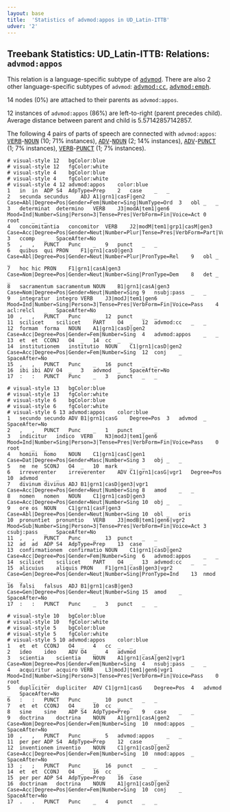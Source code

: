 ```yaml
---
layout: base
title:  'Statistics of advmod:appos in UD_Latin-ITTB'
udver: '2'
---
```


## Treebank Statistics: UD_Latin-ITTB: Relations: `advmod:appos`

This relation is a language-specific subtype of <tt><a href="la_ittb-dep-advmod.html">advmod</a></tt>.
There are also 2 other language-specific subtypes of `advmod`: <tt><a href="la_ittb-dep-advmod-cc.html">advmod:cc</a></tt>, <tt><a href="la_ittb-dep-advmod-emph.html">advmod:emph</a></tt>.

14 nodes (0%) are attached to their parents as `advmod:appos`.

12 instances of `advmod:appos` (86%) are left-to-right (parent precedes child).
Average distance between parent and child is 5.57142857142857.

The following 4 pairs of parts of speech are connected with `advmod:appos`: <tt><a href="la_ittb-pos-VERB.html">VERB</a></tt>-<tt><a href="la_ittb-pos-NOUN.html">NOUN</a></tt> (10; 71% instances), <tt><a href="la_ittb-pos-ADV.html">ADV</a></tt>-<tt><a href="la_ittb-pos-NOUN.html">NOUN</a></tt> (2; 14% instances), <tt><a href="la_ittb-pos-ADV.html">ADV</a></tt>-<tt><a href="la_ittb-pos-PUNCT.html">PUNCT</a></tt> (1; 7% instances), <tt><a href="la_ittb-pos-VERB.html">VERB</a></tt>-<tt><a href="la_ittb-pos-PUNCT.html">PUNCT</a></tt> (1; 7% instances).


~~~ conllu
# visual-style 12	bgColor:blue
# visual-style 12	fgColor:white
# visual-style 4	bgColor:blue
# visual-style 4	fgColor:white
# visual-style 4 12 advmod:appos	color:blue
1	in	in	ADP	S4	AdpType=Prep	2	case	_	_
2	secunda	secundus	ADJ	A1|grn1|casF|gen2	Case=Abl|Degree=Pos|Gender=Fem|Number=Sing|NumType=Ord	3	obl	_	_
3	determinat	determino	VERB	J3|modA|tem1|gen6	Mood=Ind|Number=Sing|Person=3|Tense=Pres|VerbForm=Fin|Voice=Act	0	root	_	_
4	concomitantia	concomitor	VERB	J2|modM|tem1|grp1|casM|gen3	Case=Acc|Degree=Pos|Gender=Neut|Number=Plur|Tense=Pres|VerbForm=Part|Voice=Pass	3	ccomp	_	SpaceAfter=No
5	,	,	PUNCT	Punc	_	9	punct	_	_
6	quibus	qui	PRON	F1|grn1|casO|gen3	Case=Abl|Degree=Pos|Gender=Neut|Number=Plur|PronType=Rel	9	obl	_	_
7	hoc	hic	PRON	F1|grn1|casA|gen3	Case=Nom|Degree=Pos|Gender=Neut|Number=Sing|PronType=Dem	8	det	_	_
8	sacramentum	sacramentum	NOUN	B1|grn1|casA|gen3	Case=Nom|Degree=Pos|Gender=Neut|Number=Sing	9	nsubj:pass	_	_
9	integratur	integro	VERB	J3|modJ|tem1|gen6	Mood=Ind|Number=Sing|Person=3|Tense=Pres|VerbForm=Fin|Voice=Pass	4	acl:relcl	_	SpaceAfter=No
10	,	,	PUNCT	Punc	_	12	punct	_	_
11	scilicet	scilicet	PART	O4	_	12	advmod:cc	_	_
12	formam	forma	NOUN	A1|grn1|casD|gen2	Case=Acc|Degree=Pos|Gender=Fem|Number=Sing	4	advmod:appos	_	_
13	et	et	CCONJ	O4	_	14	cc	_	_
14	institutionem	institutio	NOUN	C1|grn1|casD|gen2	Case=Acc|Degree=Pos|Gender=Fem|Number=Sing	12	conj	_	SpaceAfter=No
15	,	,	PUNCT	Punc	_	16	punct	_	_
16	ibi	ibi	ADV	O4	_	3	advmod	_	SpaceAfter=No
17	:	:	PUNCT	Punc	_	3	punct	_	_

~~~


~~~ conllu
# visual-style 13	bgColor:blue
# visual-style 13	fgColor:white
# visual-style 6	bgColor:blue
# visual-style 6	fgColor:white
# visual-style 6 13 advmod:appos	color:blue
1	secundo	secundo	ADV	B1|grn1|casG	Degree=Pos	3	advmod	_	SpaceAfter=No
2	,	,	PUNCT	Punc	_	1	punct	_	_
3	indicitur	indico	VERB	N3|modJ|tem1|gen6	Mood=Ind|Number=Sing|Person=3|Tense=Pres|VerbForm=Fin|Voice=Pass	0	root	_	_
4	homini	homo	NOUN	C1|grn1|casC|gen1	Case=Dat|Degree=Pos|Gender=Masc|Number=Sing	3	obj	_	_
5	ne	ne	SCONJ	O4	_	10	mark	_	_
6	irreverenter	irreverenter	ADV	C1|grn1|casG|vgr1	Degree=Pos	10	advmod	_	_
7	divinum	divinus	ADJ	B1|grn1|casD|gen3|vgr1	Case=Acc|Degree=Pos|Gender=Neut|Number=Sing	8	amod	_	_
8	nomen	nomen	NOUN	C1|grn1|casD|gen3	Case=Acc|Degree=Pos|Gender=Neut|Number=Sing	10	obj	_	_
9	ore	os	NOUN	C1|grn1|casF|gen3	Case=Abl|Degree=Pos|Gender=Neut|Number=Sing	10	obl	_	oris
10	pronuntiet	pronuntio	VERB	J3|modB|tem1|gen6|vgr2	Mood=Sub|Number=Sing|Person=3|Tense=Pres|VerbForm=Fin|Voice=Act	3	csubj:pass	_	SpaceAfter=No
11	,	,	PUNCT	Punc	_	13	punct	_	_
12	ad	ad	ADP	S4	AdpType=Prep	13	case	_	_
13	confirmationem	confirmatio	NOUN	C1|grn1|casD|gen2	Case=Acc|Degree=Pos|Gender=Fem|Number=Sing	6	advmod:appos	_	_
14	scilicet	scilicet	PART	O4	_	13	advmod:cc	_	_
15	alicuius	aliquis	PRON	F1|grn1|casB|gen3|vgr2	Case=Gen|Degree=Pos|Gender=Neut|Number=Sing|PronType=Ind	13	nmod	_	_
16	falsi	falsus	ADJ	B1|grn1|casB|gen3	Case=Gen|Degree=Pos|Gender=Neut|Number=Sing	15	amod	_	SpaceAfter=No
17	:	:	PUNCT	Punc	_	3	punct	_	_

~~~


~~~ conllu
# visual-style 10	bgColor:blue
# visual-style 10	fgColor:white
# visual-style 5	bgColor:blue
# visual-style 5	fgColor:white
# visual-style 5 10 advmod:appos	color:blue
1	et	et	CCONJ	O4	_	4	cc	_	_
2	ideo	ideo	ADV	O4	_	4	advmod	_	_
3	scientia	scientia	NOUN	A1|grn1|casA|gen2|vgr1	Case=Nom|Degree=Pos|Gender=Fem|Number=Sing	4	nsubj:pass	_	_
4	acquiritur	acquiro	VERB	L3|modJ|tem1|gen6|vgr1	Mood=Ind|Number=Sing|Person=3|Tense=Pres|VerbForm=Fin|Voice=Pass	0	root	_	_
5	dupliciter	dupliciter	ADV	C1|grn1|casG	Degree=Pos	4	advmod	_	SpaceAfter=No
6	:	:	PUNCT	Punc	_	10	punct	_	_
7	et	et	CCONJ	O4	_	10	cc	_	_
8	sine	sine	ADP	S4	AdpType=Prep	9	case	_	_
9	doctrina	doctrina	NOUN	A1|grn1|casA|gen2	Case=Nom|Degree=Pos|Gender=Fem|Number=Sing	10	nmod:appos	_	SpaceAfter=No
10	,	,	PUNCT	Punc	_	5	advmod:appos	_	_
11	per	per	ADP	S4	AdpType=Prep	12	case	_	_
12	inventionem	inventio	NOUN	C1|grn1|casD|gen2	Case=Acc|Degree=Pos|Gender=Fem|Number=Sing	10	nmod:appos	_	SpaceAfter=No
13	;	;	PUNCT	Punc	_	16	punct	_	_
14	et	et	CCONJ	O4	_	16	cc	_	_
15	per	per	ADP	S4	AdpType=Prep	16	case	_	_
16	doctrinam	doctrina	NOUN	A1|grn1|casD|gen2	Case=Acc|Degree=Pos|Gender=Fem|Number=Sing	10	conj	_	SpaceAfter=No
17	.	.	PUNCT	Punc	_	4	punct	_	_

~~~


